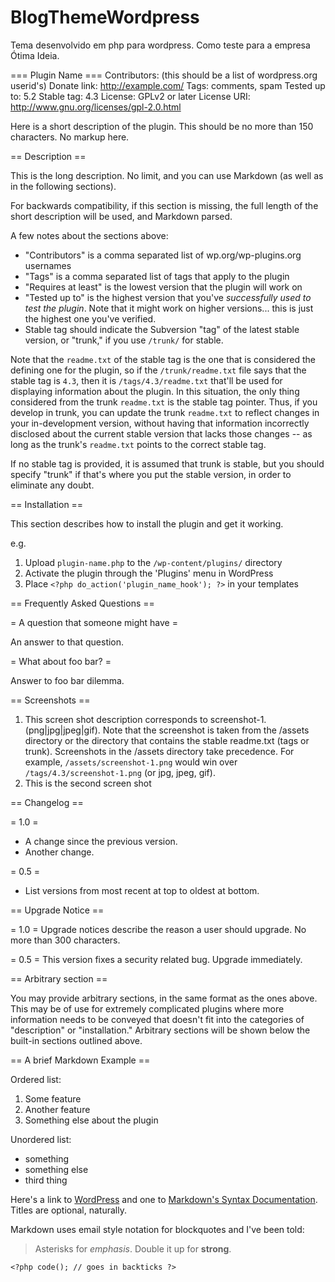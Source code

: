 # BlogThemeWordpress
Tema desenvolvido em php para wordpress. Como teste para a empresa Ótima Ideia. 

=== Plugin Name ===
Contributors: (this should be a list of wordpress.org userid's)
Donate link: http://example.com/
Tags: comments, spam
Tested up to: 5.2
Stable tag: 4.3
License: GPLv2 or later
License URI: http://www.gnu.org/licenses/gpl-2.0.html
 
Here is a short description of the plugin.  This should be no more than 150 characters.  No markup here.
 
== Description ==
 
This is the long description.  No limit, and you can use Markdown (as well as in the following sections).
 
For backwards compatibility, if this section is missing, the full length of the short description will be used, and
Markdown parsed.
 
A few notes about the sections above:
 
*   "Contributors" is a comma separated list of wp.org/wp-plugins.org usernames
*   "Tags" is a comma separated list of tags that apply to the plugin
*   "Requires at least" is the lowest version that the plugin will work on
*   "Tested up to" is the highest version that you've *successfully used to test the plugin*. Note that it might work on
higher versions... this is just the highest one you've verified.
*   Stable tag should indicate the Subversion "tag" of the latest stable version, or "trunk," if you use `/trunk/` for
stable.
 
Note that the `readme.txt` of the stable tag is the one that is considered the defining one for the plugin, so
if the `/trunk/readme.txt` file says that the stable tag is `4.3`, then it is `/tags/4.3/readme.txt` that'll be used
for displaying information about the plugin.  In this situation, the only thing considered from the trunk `readme.txt`
is the stable tag pointer.  Thus, if you develop in trunk, you can update the trunk `readme.txt` to reflect changes in
your in-development version, without having that information incorrectly disclosed about the current stable version
that lacks those changes -- as long as the trunk's `readme.txt` points to the correct stable tag.
 
If no stable tag is provided, it is assumed that trunk is stable, but you should specify "trunk" if that's where
you put the stable version, in order to eliminate any doubt.
 
== Installation ==
 
This section describes how to install the plugin and get it working.
 
e.g.
 
1. Upload `plugin-name.php` to the `/wp-content/plugins/` directory
1. Activate the plugin through the 'Plugins' menu in WordPress
1. Place `<?php do_action('plugin_name_hook'); ?>` in your templates
 
== Frequently Asked Questions ==
 
= A question that someone might have =
 
An answer to that question.
 
= What about foo bar? =
 
Answer to foo bar dilemma.
 
== Screenshots ==
 
1. This screen shot description corresponds to screenshot-1.(png|jpg|jpeg|gif). Note that the screenshot is taken from
the /assets directory or the directory that contains the stable readme.txt (tags or trunk). Screenshots in the /assets
directory take precedence. For example, `/assets/screenshot-1.png` would win over `/tags/4.3/screenshot-1.png`
(or jpg, jpeg, gif).
2. This is the second screen shot
 
== Changelog ==
 
= 1.0 =
* A change since the previous version.
* Another change.
 
= 0.5 =
* List versions from most recent at top to oldest at bottom.
 
== Upgrade Notice ==
 
= 1.0 =
Upgrade notices describe the reason a user should upgrade.  No more than 300 characters.
 
= 0.5 =
This version fixes a security related bug.  Upgrade immediately.
 
== Arbitrary section ==
 
You may provide arbitrary sections, in the same format as the ones above.  This may be of use for extremely complicated
plugins where more information needs to be conveyed that doesn't fit into the categories of "description" or
"installation."  Arbitrary sections will be shown below the built-in sections outlined above.
 
== A brief Markdown Example ==
 
Ordered list:
 
1. Some feature
1. Another feature
1. Something else about the plugin
 
Unordered list:
 
* something
* something else
* third thing
 
Here's a link to [WordPress](https://wordpress.org/ "Your favorite software") and one to [Markdown's Syntax Documentation][markdown syntax].
Titles are optional, naturally.
 
[markdown syntax]: http://daringfireball.net/projects/markdown/syntax
"Markdown is what the parser uses to process much of the readme file"
 
Markdown uses email style notation for blockquotes and I've been told:
> Asterisks for *emphasis*. Double it up  for **strong**.
 
`<?php code(); // goes in backticks ?>`
